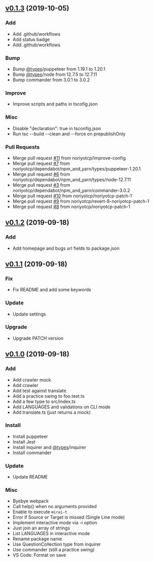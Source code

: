 <a name="v0.1.3"></a>

## [v0.1.3](https://github.com/noriyotcp/mirai-t/compare/v0.1.2...v0.1.3) (2019-10-05)

### Add

- Add .github/workflows
- Add status badge
- Add .github/workflows

### Bump

- Bump [@types](https://github.com/types)/puppeteer from 1.19.1 to 1.20.1
- Bump [@types](https://github.com/types)/node from 12.7.5 to 12.7.11
- Bump commander from 3.0.1 to 3.0.2

### Improve

- Improve scripts and paths in tscofig.json

### Misc

- Disable "declaration": true in tsconfig.json
- Run tsc --build --clean and --force on prepublishOnly

### Pull Requests

- Merge pull request [#11](https://github.com/noriyotcp/mirai-t/issues/11) from noriyotcp/improve-config
- Merge pull request [#7](https://github.com/noriyotcp/mirai-t/issues/7) from noriyotcp/dependabot/npm_and_yarn/types/puppeteer-1.20.1
- Merge pull request [#6](https://github.com/noriyotcp/mirai-t/issues/6) from noriyotcp/dependabot/npm_and_yarn/types/node-12.7.11
- Merge pull request [#3](https://github.com/noriyotcp/mirai-t/issues/3) from noriyotcp/dependabot/npm_and_yarn/commander-3.0.2
- Merge pull request [#10](https://github.com/noriyotcp/mirai-t/issues/10) from noriyotcp/noriyotcp-patch-1
- Merge pull request [#9](https://github.com/noriyotcp/mirai-t/issues/9) from noriyotcp/revert-8-noriyotcp-patch-1
- Merge pull request [#8](https://github.com/noriyotcp/mirai-t/issues/8) from noriyotcp/noriyotcp-patch-1

<a name="v0.1.2"></a>

## [v0.1.2](https://github.com/noriyotcp/mirai-t/compare/v0.1.1...v0.1.2) (2019-09-18)

### Add

- Add homepage and bugs url fields to package.json

<a name="v0.1.1"></a>

## [v0.1.1](https://github.com/noriyotcp/mirai-t/compare/v0.1.0...v0.1.1) (2019-09-18)

### Fix

- Fix README and add some keywords

### Update

- Update settings

### Upgrade

- Upgrade PATCH version

<a name="v0.1.0"></a>

## [v0.1.0](https://github.com/noriyotcp/mirai-t/compare/c2e3acf...v0.1.0) (2019-09-18)

### Add

- Add crawler mock
- Add crawler
- Add test against translate
- Add a practice swing to foo.test.ts
- Add a few type to src/index.ts
- Add LANGUAGES and validations on CLI mode
- Add translate.ts (just returns a mock)

### Install

- Install puppeteer
- Install Jest
- Install inquirer and [@types](https://github.com/types)/inquirer
- Install commander

### Update

- Update README

### Misc

- Byebye webpack
- Call help() when no arguments provided
- Enable to execute `mirai-t`
- Error if Source or Target is missed (Single Line mode)
- Implement interactive mode via -i option
- Just join an array of strings
- List LANGUAGES in interactive mode
- Rename package name
- Use QuestionCollection type from inquirer
- Use commander (still a practice swing)
- VS Code: Format on save
